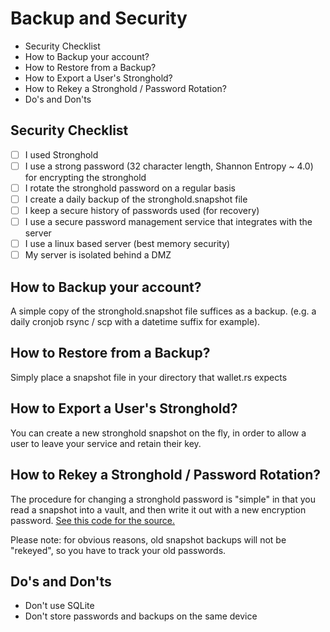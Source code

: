 # Backup and Security

- Security Checklist
- How to Backup your account?
- How to Restore from a Backup?
- How to Export a User's Stronghold?
- How to Rekey a Stronghold / Password Rotation?
- Do's and Don'ts

## Security Checklist
- [ ] I used Stronghold
- [ ] I use a strong password (32 character length, Shannon Entropy ~ 4.0) for encrypting the stronghold
- [ ] I rotate the stronghold password on a regular basis
- [ ] I create a daily backup of the stronghold.snapshot file
- [ ] I keep a secure history of passwords used (for recovery)
- [ ] I use a secure password management service that integrates with the server
- [ ] I use a linux based server (best memory security)
- [ ] My server is isolated behind a DMZ

## How to Backup your account?
A simple copy of the stronghold.snapshot file suffices as a backup. (e.g. a daily cronjob rsync / scp with a datetime suffix for example).

## How to Restore from a Backup?
Simply place a snapshot file in your directory that wallet.rs expects

## How to Export a User's Stronghold?
You can create a new stronghold snapshot on the fly, in order to allow a user to leave your service and retain their key.

## How to Rekey a Stronghold / Password Rotation?
The procedure for changing a stronghold password is "simple" in that you read a snapshot into a vault, and then write it out with a new encryption password. [See this code for the source.](https://github.com/iotaledger/wallet.rs/blob/d1b8893d73aae35dfcf7c5c8006e2177988d25d0/src/stronghold.rs#L436-L451)

Please note: for obvious reasons, old snapshot backups will not be "rekeyed", so you have to track your old passwords. 

## Do's and Don'ts

- Don't use SQLite
- Don't store passwords and backups on the same device
